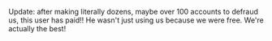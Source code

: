 Update: after making literally dozens, maybe over 100 accounts to defraud us, this user has paid!! He wasn't just using us because we were free. We're actually the best!

